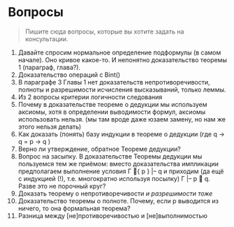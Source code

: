 # Вопросы

> Пишите сюда вопросы, которые вы хотите задать на консультации.

1. Давайте спросим нормальное определение подформулы (в самом начале). Оно кривое какое-то. И непонятно доказательство теоремы 1 (параграф, глава?).
2. Доказательство операций с Bint()
3. В параграфе 3 Главы 1 нет доказательств непротиворечивости, полноты и разрешимости исчисления высказываний, только леммы.
4. Из 2 вопросы критерии логичности следования
5. Почему в доказательстве теореме о дедукции мы используем аксиомы, хотя в определении выводимости формул, аксиомы использовать нельзя. (мы там вроде даже юзаем замену, но нам же этого нельзя делать)
6. Как доказать (понять) базу индукции в теореме о дедукции (где q -> q = p -> q )
7. Верно ли утверждение, обратное Теореме дедукции?
8. Вопрос на засыпку. В доказательстве Теоремы дедукции мы пользуемся тем же
   приёмом: вместо доказательства импликации предполагаем выполнение условия Г { p } |– q и
   приходим (да ещё с индукцией (!), т.е. многократно используя посылку) Г |– p  q. Разве это не
   порочный круг?
9. Доказать теорему о непротиворечивости *и разрешимости тоже*
10. Доказательство теоремы о полноте. Почему, если p выводится из ничего, то она формальная теорема? 
11. Разница между [не]противоречивостью и [не]выполнимостью